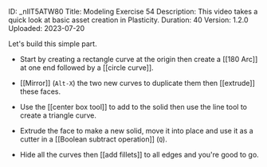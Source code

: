 ID: _nIlT5ATW80
Title: Modeling Exercise 54
Description: This video takes a quick look at basic asset creation in Plasticity.
Duration: 40
Version: 1.2.0
Uploaded: 2023-07-20

Let's build this simple part.

- Start by creating a rectangle curve at the origin then create a [[180 Arc]] at one end
followed by a [[circle curve]].

- [[Mirror]] (`Alt-X`) the two new curves to duplicate them then [[extrude]] these faces.

- Use the [[center box tool]] to add to the solid then use the line tool to create a triangle curve.

- Extrude the face to make a new solid, move it into place and use it as a cutter in a [[Boolean subtract operation]] (`Q`).

- Hide all the curves then [[add fillets]] to all edges and you're good to go.
